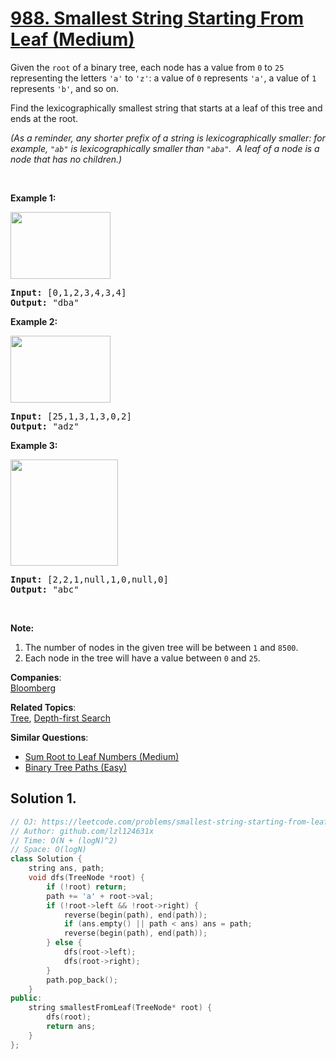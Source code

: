 # [988. Smallest String Starting From Leaf (Medium)](https://leetcode.com/problems/smallest-string-starting-from-leaf/)

<p>Given the <code>root</code> of a binary tree, each node has a value from <code>0</code> to <code>25</code> representing the letters <code>'a'</code> to <code>'z'</code>: a value of <code>0</code> represents <code>'a'</code>, a value of <code>1</code> represents <code>'b'</code>, and so on.</p>

<p>Find the lexicographically smallest string that starts at a leaf of this tree and ends at the root.</p>

<p><em>(As a reminder, any shorter prefix of a string is lexicographically smaller: for example, <code>"ab"</code> is lexicographically smaller than <code>"aba"</code>.&nbsp; A leaf of a node is a node that has no children.)</em></p>

<div>
<div>
<p>&nbsp;</p>

<ol>
</ol>
</div>
</div>

<div>
<p><strong>Example 1:</strong></p>

<p><strong><img alt="" src="https://assets.leetcode.com/uploads/2019/01/30/tree1.png" style="width: 160px; height: 107px;"></strong></p>

<pre><strong>Input: </strong><span id="example-input-1-1">[0,1,2,3,4,3,4]</span>
<strong>Output: </strong><span id="example-output-1">"dba"</span>
</pre>

<div>
<p><strong>Example 2:</strong></p>

<p><strong><img alt="" src="https://assets.leetcode.com/uploads/2019/01/30/tree2.png" style="width: 160px; height: 107px;"></strong></p>

<pre><strong>Input: </strong><span id="example-input-2-1">[25,1,3,1,3,0,2]</span>
<strong>Output: </strong><span id="example-output-2">"adz"</span>
</pre>

<div>
<p><strong>Example 3:</strong></p>

<p><strong><img alt="" src="https://assets.leetcode.com/uploads/2019/02/01/tree3.png" style="height: 170px; width: 172px;"></strong></p>

<pre><strong>Input: </strong><span id="example-input-3-1">[2,2,1,null,1,0,null,0]</span>
<strong>Output: </strong><span id="example-output-3">"abc"</span>
</pre>

<p>&nbsp;</p>

<p><strong>Note:</strong></p>

<ol>
	<li>The number of nodes in the given tree will be between <code>1</code> and <code>8500</code>.</li>
	<li>Each node in the tree will have a value between <code>0</code> and <code>25</code>.</li>
</ol>
</div>
</div>
</div>

**Companies**:  
[Bloomberg](https://leetcode.com/company/bloomberg)

**Related Topics**:  
[Tree](https://leetcode.com/tag/tree/), [Depth-first Search](https://leetcode.com/tag/depth-first-search/)

**Similar Questions**:
* [Sum Root to Leaf Numbers (Medium)](https://leetcode.com/problems/sum-root-to-leaf-numbers/)
* [Binary Tree Paths (Easy)](https://leetcode.com/problems/binary-tree-paths/)

## Solution 1.

```cpp
// OJ: https://leetcode.com/problems/smallest-string-starting-from-leaf/
// Author: github.com/lzl124631x
// Time: O(N + (logN)^2)
// Space: O(logN)
class Solution {
    string ans, path;
    void dfs(TreeNode *root) {
        if (!root) return;
        path += 'a' + root->val;
        if (!root->left && !root->right) {
            reverse(begin(path), end(path));
            if (ans.empty() || path < ans) ans = path;
            reverse(begin(path), end(path));
        } else {
            dfs(root->left);
            dfs(root->right);
        }
        path.pop_back();
    }
public:
    string smallestFromLeaf(TreeNode* root) {
        dfs(root);
        return ans;
    }
};
```
